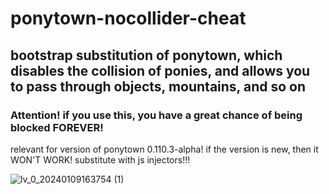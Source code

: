 # ponytown-nocollider-cheat
## bootstrap substitution of ponytown, which disables the collision of ponies, and allows you to pass through objects, mountains, and so on
### Attention! if you use this, you have a great chance of being blocked FOREVER!
relevant for version of ponytown 0.110.3-alpha! if the version is new, then it WON'T WORK! substitute with js injectors!!!

![lv_0_20240109163754 (1)](https://github.com/rsstolica/ponytown-nocollider-cheat/assets/124995295/d4c8ff42-c1fd-4aae-b06d-f0b0dba9b564)
